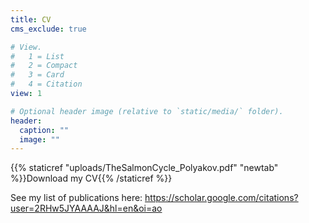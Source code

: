 ```yaml
---
title: CV
cms_exclude: true

# View.
#   1 = List
#   2 = Compact
#   3 = Card
#   4 = Citation
view: 1

# Optional header image (relative to `static/media/` folder).
header:
  caption: ""
  image: ""
---
```


{{% staticref "uploads/TheSalmonCycle_Polyakov.pdf" "newtab" %}}Download my CV{{% /staticref %}}

See my list of publications here: https://scholar.google.com/citations?user=2RHw5JYAAAAJ&hl=en&oi=ao


